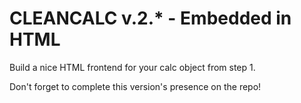 # CLEANCALC v.2.* - Embedded in HTML
Build a nice HTML frontend for your calc object from step 1.  
  
Don't forget to complete this version's presence on the repo!